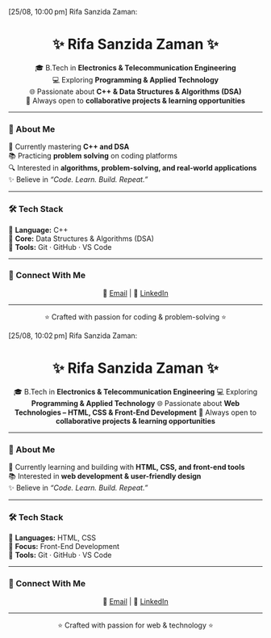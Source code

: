 [25/08, 10:00 pm] Rifa Sanzida Zaman: <h1 align="center">✨ Rifa Sanzida Zaman ✨</h1>  

<p align="center">
🎓 B.Tech in <b>Electronics & Telecommunication Engineering</b> <br>
💻 Exploring <b>Programming & Applied Technology</b> <br>
🌐 Passionate about <b>C++ & Data Structures & Algorithms (DSA)</b> <br>
🤝 Always open to <b>collaborative projects & learning opportunities</b>
</p>

---

### 🚀 About Me  
🌱 Currently mastering **C++ and DSA**  
📚 Practicing **problem solving** on coding platforms  
🔍 Interested in **algorithms, problem-solving, and real-world applications**  
✨ Believe in *“Code. Learn. Build. Repeat.”*  

---

### 🛠️ Tech Stack  
💠 **Language:** C++  
💠 **Core:** Data Structures & Algorithms (DSA)  
💠 **Tools:** Git · GitHub · VS Code  

---

### 🌟 Connect With Me  
<p align="center">
📧 <a href="mailto:sanzidazamanrifa@gmail.com">Email</a> |  
🔗 <a href="https://linkedin.com/in/rifasanzidazaman">LinkedIn</a>
</p>

---

<p align="center">⭐️ Crafted with passion for coding & problem-solving ⭐️</p>
[25/08, 10:02 pm] Rifa Sanzida Zaman: <h1 align="center">✨ Rifa Sanzida Zaman ✨</h1>  

<p align="center">
🎓 B.Tech in <b>Electronics & Telecommunication Engineering</b>  
💻 Exploring <b>Programming & Applied Technology</b>  
🌐 Passionate about <b>Web Technologies – HTML, CSS & Front-End Development</b>  
🤝 Always open to <b>collaborative projects & learning opportunities</b>  
</p>

---

### 🚀 About Me  
🌱 Currently learning and building with **HTML, CSS, and front-end tools**  
📚 Interested in **web development & user-friendly design**  
✨ Believe in *“Code. Learn. Build. Repeat.”*  

---

### 🛠️ Tech Stack  
💠 **Languages:** HTML, CSS  
💠 **Focus:** Front-End Development  
💠 **Tools:** Git · GitHub · VS Code  

---

### 🌟 Connect With Me  
<p align="center">
📧 <a href="mailto:sanzidazamanrifa@gmail.com">Email</a> |  
🔗 <a href="https://linkedin.com/in/rifasanzidazaman">LinkedIn</a>
</p>

---

<p align="center">⭐️ Crafted with passion for web & technology ⭐️</p>
